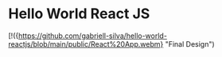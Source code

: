 # Hello World React JS

[!({https://github.com/gabriell-silva/hello-world-reactjs/blob/main/public/React%20App.webm} "Final Design")
